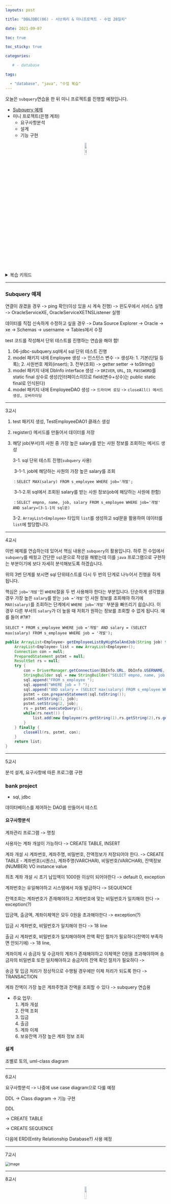 ```yaml
---
layouts: post

title: "DB&JDBC(06) - 서브쿼리 & 미니프로젝트 - 수업 28일차"

date: 2021-09-07

toc: true

toc_sticky: true

categories:

   # - database

tags:

  - "database", "java", "수업 복습"
---
```






오늘은 `subquery`연습을 한 뒤 미니 프로젝트를 진행할 예정입니다.

- [Subquery 예제](#subquery-예제)
- 미니 프로젝트(은행 계좌)
  * 요구사항분석
  * 설계
  * 기능 구현

<p align="center"><img src="https://user-images.githubusercontent.com/70495425/131687801-2b295fb7-6e22-4e70-a1ef-a7dc85b96796.png" alt="sun cloud" height="10%" width="10%" /></p>



<details>
	<summary>복습 키워드<br></summary>
	<div markdown="1">stack | heap | start() | run() | Thread | Synchronized | DBMS | SQL | Middleware | jdbc | DML | CRUD | DDL | DCL | Transaction | con.setAutoCommit() | rollback() | throw | </div>
</details>

---
### Subquery 예제



연결이 끊겼을 경우 -> ping 확인(이상 있을 시 계속 진행) -> 윈도우에서 서비스 실행 -> OracleServiceXE, OracleServiceXETNSListener 실행

데이터를 직접 신속하게 수정하고 싶을 경우 -> Data Source Explorer -> Oracle -> xe -> Schemas -> username -> Tables에서 수정

test 코드를 작성해서 단위 테스트를 진행하는 연습을 해야 함!



1. 06-jdbc-subquery.sql에서 sql 단위 테스트 진행
2. model 패키지 내에 Employee 생성 
   -> 인스턴스 변수 
   -> 생성자: 1. 기본(단일 등록); 2. 사원번호 제외(insert); 3. 전부(조회)
   -> getter setter -> toString()
3. model 패키지 내에 DbInfo interface 생성
   -> `DRIVER`, `URL`, `ID`, `PASSWORD`를 static final 상수로 생성(인터페이스이므로 field(변수+상수)는 public static final로 인식된다)
4. model 패키지 내에 EmployeeDAO 생성
   -> `드라이버 로딩` -> `closeAll() 메서드 생성, 오버라이딩`

---

3교시

1. test 패키지 생성, TestEmployeeDAO1 클래스 생성

2. register() 메서드를 만들어서 데이터를 저장

3. 해당 job(부서)의 사원 중 가장 높은 salary를 받는 사원 정보를 조회하는 메서드 생성

   3-1. sql 단위 테스트 진행(`subquery` 사용)

   ​	3-1-1. job에 해당하는 사원의 가장 높은 salary를 조회

   ​	: `SELECT MAX(salary) FROM s_employee WHERE job='개발';`

   ​	3-1-2.위 sql에서 조회된 salary를 받는 사원 정보(job에 해당하는 사원에 한함)

   ​	: `SELECT empno, name, job, salary FROM s_employee WHERE job='개발' AND salary=(3-1-1의 sql문)`

   3-2. `ArrayList<Employee>` 타입의 `list`를 생성하고 sql문을 활용하여 데이터를 `list`에 할당합니다.

---

4교시

 이번 예제를 연습하는데 있어서 핵심 내용은 `subquery`의 활용입니다. 하루 전 수업에서 `subquery`를 배웠고 간단한 `sql`문으로 작성을 해봤는데 이를 `java` 프로그램으로 구현하는 부분이기에 보다 자세히 분석해보도록 하겠습니다.

위의 3번 단계를 보시면 sql 단위테스트를 다시 두 번의 단계로 나누어서 진행을 하게 됩니다.

핵심은 `job='개발'`인 `WHERE`절을 두 번 사용해야 한다는 부분입니다. 단순하게 생각했을 경우 가장 높은 `salary`를 받는 `job ='개발'`인 사원 정보를 조회해야 하기에 `MAX(salary)`를 조회하는 단계에서 `WHERE job='개발'` 부분을 빠뜨리기 쉽습니다. 이 경우 다른 부서의 `salary`가 더 높을 때 저희가 원하는 정보를 조회할 수 없게 됩니다. 예를 들어 #?#?

`SELECT * FROM s_employee WHERE job ='개발' AND salary = (SELECT max(salary) FROM s_employee WHERE job = '개발');`

```java
public ArrayList<Employee> getEmployeeListByHighSalAndJob(String job) throws SQLException {
    ArrayList<Employee> list = new ArrayList<Employee>();
    Connection con = null;
    PreparedStatement pstmt = null;
    ResultSet rs = null;
    try {
        con = DriverManager.getConnection(DbInfo.URL, DbInfo.USERNAME, DbInfo.PASSWORD);
        StringBuilder sql = new StringBuilder("SELECT empno, name, job, salary "); 
        sql.append("FROM s_employee ");
        sql.append("WHERE job = ? ");
        sql.append("AND salary = (SELECT max(salary) FROM s_employee WHERE job = ?");
        pstmt = con.prepareStatement(sql.toString());
        pstmt.setString(1, job);
        pstmt.setString(2, job);
        rs = pstmt.executeQuery();
        while(rs.next()) {
            list.add(new Employee(rs.getString(1),rs.getString(2),rs.getString(3),rs.getInt(4)));
        }
    } finally {
        closeAll(rs, pstmt, con);
    }
    return list;
}
```



---

5교시

분석 설계, 요구사항에 따른 프로그램 구현

### bank project

 - sql, jdbc

데이터베이스를 제어하는 DAO를 만들어서 테스트

#### 요구사항분석

계좌관리 프로그램 -> 명칭

사용자는 계좌 개설이 가능하다 
-> CREATE TABLE, INSERT

계좌 개설 시 계좌번호, 계좌주명, 비밀번호, 잔액정보가 저장되어야 한다.
-> CREATE TABLE - 계좌번호(시퀀스), 계좌주명(VARCHAR), 비밀번호(VARCHAR), 잔액정보(NUMBER)
   VO instance value

최초 계좌 개설 시 초기 납입액이 1000원 이상이 되어야한다
-> default 0, exception

계좌번호는 유일해야하고 시스템에서 자동 발급하다
-> SEQUENCE

잔액조회는 계좌번호가 존재해야하고 계좌번호에 맞는 비밀번호가 일치해야 한다
-> exception(?)

입금액, 출금액, 계좌이체액은 모두 0원을 초과해야한다
-> exception(?)

입금 시 계좌번호, 비밀번호가 일치해야 한다
-> 18 line

출금 시 계좌번호, 비밀번호가 일치해야하며 잔액 확인 절차가 필요하다(잔액이 부족하면 안되기에)
-> 18 line, 

계좌이체 시 송금자 및 수금자의 계좌가 존재해야하고
이체액은 0원을 초과해야하며 송금자의 비밀번호 또한 일치해야하고
송금자의 잔액 확인 절차가 필요하다
-> 

송금 및 입금 처리가 정상적으로 수행될 경우에만 이체 처리가 되도록 한다
-> TRANSACTION

계좌 잔액이 가장 높은 계좌주명과 잔액을 조회할 수 있다
-> subquery 연습용


- 주요 업무: 
    1. 계좌 개설
    2. 잔액 조회
    3. 입금
    4. 출금
    5. 계좌 이체
    6. 보유잔액 가장 높은 계좌 정보 조회



#### 설계

조별로 토의, uml-class diagram



---

6교시

요구사항분석 -> 나중에 use case diagram으로 다룰 예정

DDL -> Class diagram -> 기능 구현

DDL

-> CREATE TABLE

-> CREATE SEQUENCE

다음에 ERD(Entity Relationship Database?) 사용 예정



---

7교시

<p center><img src="https://user-images.githubusercontent.com/70495425/132310119-f856dbf4-9c9a-4151-af81-6449ff0cbc14.png" alt="image" style="zoom:80%;" /></p>





---

8교시	



<p align="center"><img src="https://user-images.githubusercontent.com/70495425/131689647-b4d2206e-7ec4-4f7f-a734-6c3bf77c80c3.png" height="10%" width="10%"></p>

